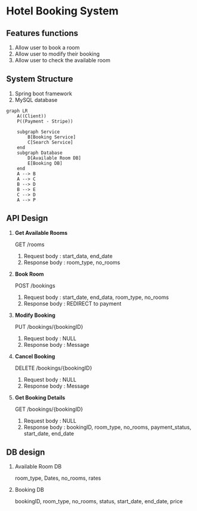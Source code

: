 # Hotel Booking System

## Features functions

1. Allow user to book a room
2. Allow user to modify their booking
3. Allow user to check the available room 

## System Structure

1. Spring boot framework
2. MySQL database

```mermaid
graph LR
    A((Client))
    P((Payment - Stripe))
    
    subgraph Service
        B[Booking Service]
        C[Search Service]
    end
    subgraph Database
        D[Available Room DB]
        E[Booking DB]
    end
    A --> B
    A --> C
    B --> D
    B --> E
    C --> D
    A --> P

```

## API Design

1. **Get Available Rooms**
    
    GET /rooms 
    
    1. Request body : start_data, end_date
    2. Response body : room_type, no_rooms
2. **Book Room**
    
     POST /bookings  
    
    1. Request body : start_date, end_data, room_type, no_rooms
    2. Response body : REDIRECT to payment
3. **Modify Booking**
    
    PUT /bookings/{bookingID}
    
    1. Request body : NULL
    2. Response body : Message
4. **Cancel Booking**
    
    DELETE /bookings/{bookingID}
    
    1. Request body : NULL
    2. Response body : Message
5. **Get Booking Details**
    
    GET /bookings/{bookingID}
    
    1. Request body : NULL
    2. Response body : bookingID, room_type, no_rooms, payment_status, start_date, end_date

## DB design

1. Available Room DB
    
    room_type, Dates, no_rooms, rates
    
2. Booking DB
    
    bookingID, room_type, no_rooms, status, start_date, end_date, price
